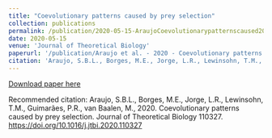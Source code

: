 ```yaml
---
title: "Coevolutionary patterns caused by prey selection"
collection: publications
permalink: /publication/2020-05-15-AraujoCoevolutionarypatternscaused2020
date: 2020-05-15
venue: 'Journal of Theoretical Biology'
paperurl: '/publication/Araujo et al. - 2020 - Coevolutionary patterns caused by prey selection.pdf'
citation: 'Araujo, S.B.L., Borges, M.E., Jorge, L.R., Lewinsohn, T.M., Guimarães, P.R., van Baalen, M., 2020. Coevolutionary patterns caused by prey selection. Journal of Theoretical Biology 110327. https://doi.org/10.1016/j.jtbi.2020.110327'
---
```


<a href='/publication/Araujo et al. - 2020 - Coevolutionary patterns caused by prey selection.pdf'>Download paper here</a>

Recommended citation: Araujo, S.B.L., Borges, M.E., Jorge, L.R., Lewinsohn, T.M., Guimarães, P.R., van Baalen, M., 2020. Coevolutionary patterns caused by prey selection. Journal of Theoretical Biology 110327. https://doi.org/10.1016/j.jtbi.2020.110327